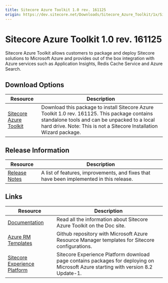 ```yaml
---
title: Sitecore Azure Toolkit 1.0 rev. 161125
origin: https://dev.sitecore.net/Downloads/Sitecore_Azure_Toolkit/1x/Sitecore_Azure_Toolkit_100.aspx
---
```


# Sitecore Azure Toolkit 1.0 rev. 161125

Sitecore Azure Toolkit allows customers to package and deploy Sitecore solutions to Microsoft Azure and provides out of the box integration with Azure services such as Application Insights, Redis Cache Service and Azure Search.

## Download Options

 | Resource | Description |
 | --- | --- |
 | [Sitecore Azure Toolkit](https://sitecoredev.azureedge.net/~/media/925E1DB9D70F46B8B8F8F3C5B4B3C533.ashx?date=20161206T190405) | Download this package to install Sitecore Azure Toolkit 1.0 rev. 161125. This package contains standalone tools and can be unpacked to a local hard drive. Note: This is not a Sitecore Installation Wizard package. |

## Release Information

 | Resource | Description |
 | --- | --- |
 | [Release Notes](https://dev.sitecore.net:443/downloads/Sitecore%20Azure%20Toolkit/1x/Sitecore%20Azure%20Toolkit%20100/Release%20Notes) | A list of features, improvements, and fixes that have been implemented in this release. |

## Links

 | Resource | Description |
 | --- | --- |
 | [Documentation](https://doc.sitecore.net:443/en/Products/Cloud/82/Working%20with%20Sitecore%20Azure) | Read all the information about Sitecore Azure Toolkit on the Doc site. |
 | [Azure RM Templates](https://github.com/Sitecore/Sitecore-Azure-Quickstart-Templates) | Github repository with Microsoft Azure Resource Manager templates for Sitecore configurations. |
 | [Sitecore Experience Platform](https://dev.sitecore.net:443/downloads/Sitecore%20Experience%20Platform) | Sitecore Experience Platform download page contains packages for deploying on Microsoft Azure starting with version 8.2 Update-1. |